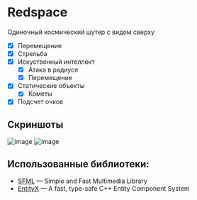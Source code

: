 # Redspace
Одиночный космический шутер с видом сверху

- [x] Перемещение
- [x] Стрельба
- [x] Искуственный интеллект
  - [x] Атака в радиусе
  - [x] Перемещение
- [x] Статические объекты
  - [x] Кометы
- [x] Подсчет очков

## Скриншоты
![image](https://user-images.githubusercontent.com/55300023/235250542-f375f8b7-c309-4f48-93f1-619e70524f16.png)
![image](https://user-images.githubusercontent.com/55300023/235249834-3ea88afc-099f-46a0-a352-16d5822ebe3a.png)


## Использованные библиотеки:
- [SFML](https://github.com/SFML/SFML) — Simple and Fast Multimedia Library
- [EntityX](https://github.com/alecthomas/entityx) — A fast, type-safe C++ Entity Component System
